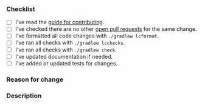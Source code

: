 <!-- Thanks for your contribution to *Turtle*! Please check the boxes below before opening the pull request, you do this by putting an x in the box like this: [x]. Thank you! -->

### Checklist
- [ ] I've read the [guide for contributing](https://github.com/lordcodes/turtle/blob/master/CONTRIBUTING.md).
- [ ] I've checked there are no other [open pull requests](https://github.com/lordcodes/turtle/pulls) for the same change.
- [ ] I've formatted all code changes with `./gradlew lcformat`.
- [ ] I've ran all checks with `./gradlew lcchecks`.
- [ ] I've ran all checks with `./gradlew check`.
- [ ] I've updated documentation if needed.
- [ ] I've added or updated tests for changes.

### Reason for change
<!-- If the pull request fixes an open issue, please include a link to the issue here. -->
<!-- Please explain why the change is required and the problem it solves. -->

### Description
<!-- Please describe the changes you have made, providing as much detail as possible and including how the changes were tested. -->
